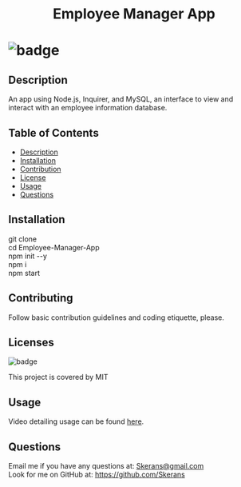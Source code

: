 <h1 align="center"> Employee Manager App <h1>

![badge](https://img.shields.io/badge/license-MIT-blue)

## Description
An app using Node.js, Inquirer, and MySQL, an interface to view and interact with an employee information database.

## Table of Contents
- [Description](#description) 
- [Installation](#installation)
- [Contribution](#contribution)
- [License](#license)
- [Usage](#usage)
- [Questions](#questions)

## Installation
git clone </br>
cd Employee-Manager-App</br>
npm init --y </br>
npm i </br>
npm start </br>

## Contributing
Follow basic contribution guidelines and coding etiquette, please.

## Licenses 
![badge](https://img.shields.io/badge/license-MIT-blue)</br>

This project is covered by MIT

## Usage
Video detailing usage can be found [here](https://drive.google.com/file/d/10y2q9FVlykXOPSzPpZZnQZFKrhQ_4oSK/view "Program Demo").



## Questions
Email me if you have any questions at: Skerans@gmail.com</br>
Look for me on GitHub at: https://github.com/Skerans
